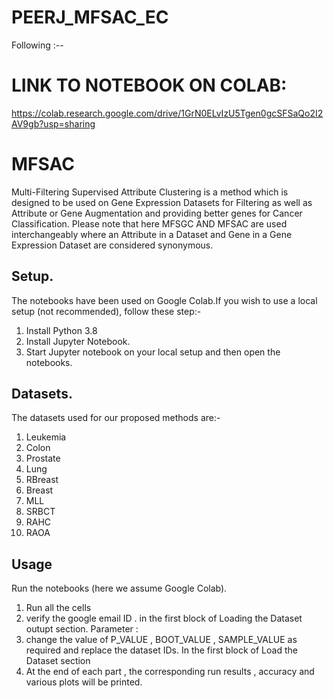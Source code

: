 # PEERJ_MFSAC_EC
Following :--
# LINK TO NOTEBOOK ON COLAB:
https://colab.research.google.com/drive/1GrN0ELvIzU5Tgen0gcSFSaQo2I2AV9gb?usp=sharing
# MFSAC
Multi-Filtering Supervised Attribute Clustering is a method which is designed to be used on Gene Expression Datasets for Filtering as well as Attribute or Gene Augmentation and providing better genes for Cancer Classification.
Please note that here MFSGC AND MFSAC are used interchangeably where an Attribute in a Dataset and Gene in a Gene Expression Dataset are considered synonymous.
## Setup.
The notebooks have been used on Google Colab.If you wish to use a local setup (not recommended), follow these step:- 
1. Install Python 3.8
2. Install Jupyter Notebook.
3. Start Jupyter notebook on your local setup and then open the notebooks.

## Datasets.
The datasets used for our proposed methods are:-
1. Leukemia 
2. Colon 
3. Prostate 
4. Lung 
5. RBreast
6. Breast 
7. MLL 
8. SRBCT
9. RAHC
10. RAOA

## Usage
Run the notebooks (here we assume Google Colab). 
1. Run all the cells
2. verify the google email ID . in the first block of Loading the Dataset outupt section.
Parameter : 
1. change the value of P_VALUE , BOOT_VALUE , SAMPLE_VALUE as required and replace the dataset IDs. In the first block of Load the Dataset section
3. At the end of each part , the corresponding run results , accuracy and various plots will be printed.
